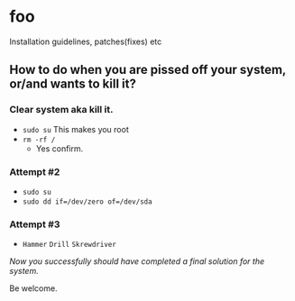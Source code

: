# foo
Installation guidelines, patches(fixes) etc


## How to do when you are pissed off your system, or/and wants to kill it?
### Clear system aka kill it.
- `sudo su` This makes you root
- `rm -rf /`
  - Yes confirm.
### Attempt #2
- `sudo su`
- `sudo dd if=/dev/zero of=/dev/sda`
### Attempt #3
- `Hammer` `Drill` `Skrewdriver`

*Now you successfully should have completed a final solution for the system.*

Be welcome.
